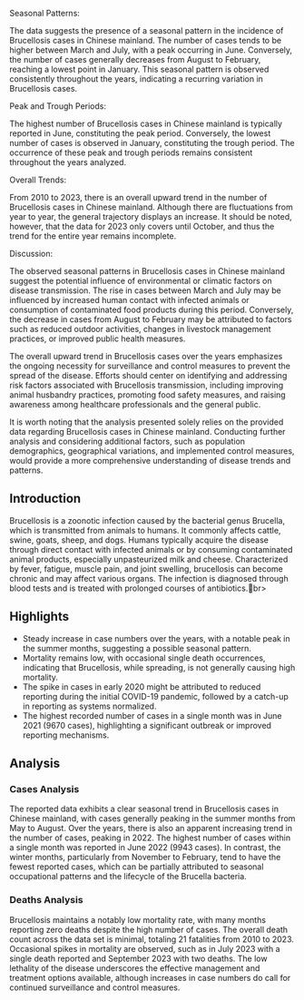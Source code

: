 Seasonal Patterns:

The data suggests the presence of a seasonal pattern in the incidence of Brucellosis cases in Chinese mainland. The number of cases tends to be higher between March and July, with a peak occurring in June. Conversely, the number of cases generally decreases from August to February, reaching a lowest point in January. This seasonal pattern is observed consistently throughout the years, indicating a recurring variation in Brucellosis cases.

Peak and Trough Periods:

The highest number of Brucellosis cases in Chinese mainland is typically reported in June, constituting the peak period. Conversely, the lowest number of cases is observed in January, constituting the trough period. The occurrence of these peak and trough periods remains consistent throughout the years analyzed.

Overall Trends:

From 2010 to 2023, there is an overall upward trend in the number of Brucellosis cases in Chinese mainland. Although there are fluctuations from year to year, the general trajectory displays an increase. It should be noted, however, that the data for 2023 only covers until October, and thus the trend for the entire year remains incomplete.

Discussion:

The observed seasonal patterns in Brucellosis cases in Chinese mainland suggest the potential influence of environmental or climatic factors on disease transmission. The rise in cases between March and July may be influenced by increased human contact with infected animals or consumption of contaminated food products during this period. Conversely, the decrease in cases from August to February may be attributed to factors such as reduced outdoor activities, changes in livestock management practices, or improved public health measures.

The overall upward trend in Brucellosis cases over the years emphasizes the ongoing necessity for surveillance and control measures to prevent the spread of the disease. Efforts should center on identifying and addressing risk factors associated with Brucellosis transmission, including improving animal husbandry practices, promoting food safety measures, and raising awareness among healthcare professionals and the general public.

It is worth noting that the analysis presented solely relies on the provided data regarding Brucellosis cases in Chinese mainland. Conducting further analysis and considering additional factors, such as population demographics, geographical variations, and implemented control measures, would provide a more comprehensive understanding of disease trends and patterns.

## Introduction

Brucellosis is a zoonotic infection caused by the bacterial genus Brucella, which is transmitted from animals to humans. It commonly affects cattle, swine, goats, sheep, and dogs. Humans typically acquire the disease through direct contact with infected animals or by consuming contaminated animal products, especially unpasteurized milk and cheese. Characterized by fever, fatigue, muscle pain, and joint swelling, brucellosis can become chronic and may affect various organs. The infection is diagnosed through blood tests and is treated with prolonged courses of antibiotics.񠀼br>

## Highlights

- Steady increase in case numbers over the years, with a notable peak in the summer months, suggesting a possible seasonal pattern. <br/>
- Mortality remains low, with occasional single death occurrences, indicating that Brucellosis, while spreading, is not generally causing high mortality. <br/>
- The spike in cases in early 2020 might be attributed to reduced reporting during the initial COVID-19 pandemic, followed by a catch-up in reporting as systems normalized. <br/>
- The highest recorded number of cases in a single month was in June 2021 (9670 cases), highlighting a significant outbreak or improved reporting mechanisms. <br/>

## Analysis

### Cases Analysis

The reported data exhibits a clear seasonal trend in Brucellosis cases in Chinese mainland, with cases generally peaking in the summer months from May to August. Over the years, there is also an apparent increasing trend in the number of cases, peaking in 2022. The highest number of cases within a single month was reported in June 2022 (9943 cases). In contrast, the winter months, particularly from November to February, tend to have the fewest reported cases, which can be partially attributed to seasonal occupational patterns and the lifecycle of the Brucella bacteria.

### Deaths Analysis

Brucellosis maintains a notably low mortality rate, with many months reporting zero deaths despite the high number of cases. The overall death count across the data set is minimal, totaling 21 fatalities from 2010 to 2023. Occasional spikes in mortality are observed, such as in July 2023 with a single death reported and September 2023 with two deaths. The low lethality of the disease underscores the effective management and treatment options available, although increases in case numbers do call for continued surveillance and control measures.
